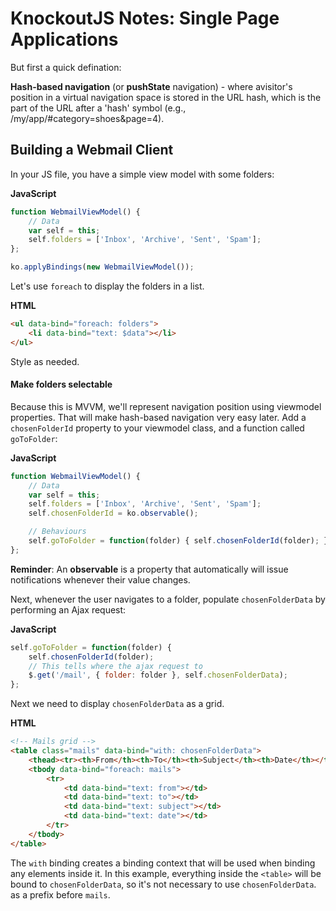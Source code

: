 # KnockoutJS Notes: Single Page Applications

But first a quick defination:

**Hash-based navigation** (or **pushState** navigation) - where avisitor's position in a virtual navigation space is stored in the URL hash, which is the part of the URL after a 'hash' symbol (e.g.,  /my/app/#category=shoes&page=4).


## Building a Webmail Client

In your JS file, you have a simple view model with some folders:

**JavaScript**
```JavaScript
function WebmailViewModel() {
    // Data
    var self = this;
    self.folders = ['Inbox', 'Archive', 'Sent', 'Spam'];
};

ko.applyBindings(new WebmailViewModel());
```

Let's use `foreach` to display the folders in a list.

**HTML**
```HTML
<ul data-bind="foreach: folders">
    <li data-bind="text: $data"></li>
</ul>
```

Style as needed.


#### Make folders selectable

Because this is MVVM, we'll represent navigation position using viewmodel properties. That will make hash-based navigation very easy later. Add a  `chosenFolderId` property to your viewmodel class, and a function called  `goToFolder`:

**JavaScript**
```JavaScript
function WebmailViewModel() {
    // Data
    var self = this;
    self.folders = ['Inbox', 'Archive', 'Sent', 'Spam'];
    self.chosenFolderId = ko.observable();

    // Behaviours
    self.goToFolder = function(folder) { self.chosenFolderId(folder); };
};
```

**Reminder**: An **observable** is a property that automatically will issue notifications whenever their value changes.

Next, whenever the user navigates to a folder, populate `chosenFolderData` by performing an Ajax request:

**JavaScript**
```JavaScript
self.goToFolder = function(folder) { 
    self.chosenFolderId(folder);
    // This tells where the ajax request to 
    $.get('/mail', { folder: folder }, self.chosenFolderData);
};
```

Next we need to display `chosenFolderData` as a grid.

**HTML**
```html
<!-- Mails grid -->
<table class="mails" data-bind="with: chosenFolderData">
    <thead><tr><th>From</th><th>To</th><th>Subject</th><th>Date</th></tr></thead>
    <tbody data-bind="foreach: mails">
        <tr>
            <td data-bind="text: from"></td>
            <td data-bind="text: to"></td>
            <td data-bind="text: subject"></td>
            <td data-bind="text: date"></td>
        </tr> 
    </tbody>
</table>
```

The `with` binding creates a binding context that will be used when binding any elements inside it. In this example, everything inside the `<table>` will be bound to `chosenFolderData`, so it's not necessary to use `chosenFolderData`. as a prefix before `mails`.